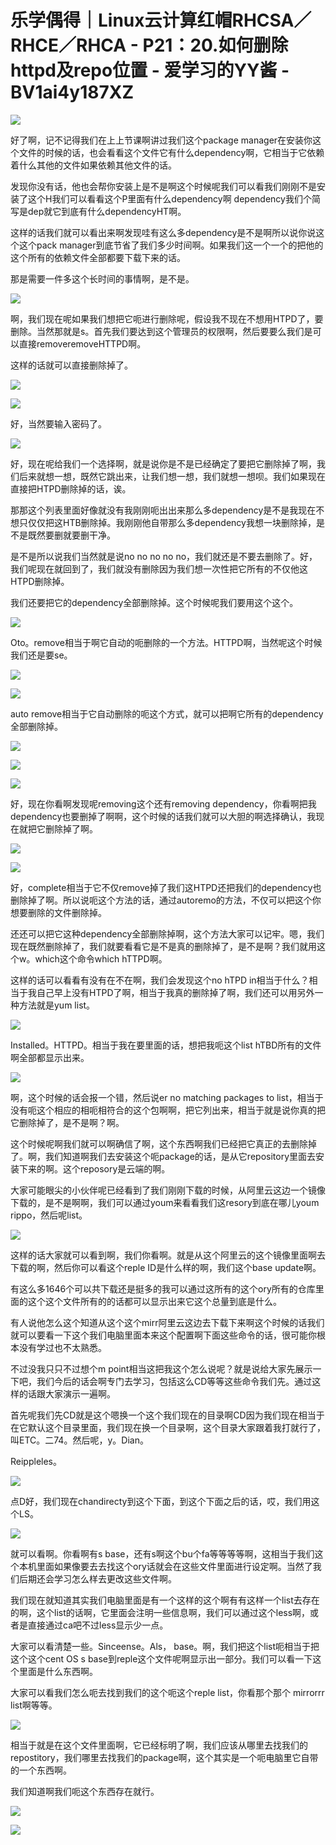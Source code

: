 # 乐学偶得｜Linux云计算红帽RHCSA／RHCE／RHCA - P21：20.如何删除httpd及repo位置 - 爱学习的YY酱 - BV1ai4y187XZ

![](img/b8a6a639c367342260c345e07a9a3066_0.png)

好了啊，记不记得我们在上上节课啊讲过我们这个package manager在安装你这个文件的时候的话，也会看看这个文件它有什么dependency啊，它相当于它依赖着什么其他的文件如果依赖其他文件的话。

发现你没有话，他也会帮你安装上是不是啊这个时候呢我们可以看我们刚刚不是安装了这个H我们可以看看这个P里面有什么dependency啊 dependency我们个简写是dep就它到底有什么dependencyHT啊。

这样的话我们就可以看出来啊发现哇有这么多dependency是不是啊所以说你说这个这个pack manager到底节省了我们多少时间啊。如果我们这一个一个的把他的这个所有的依赖文件全部都要下载下来的话。

那是需要一件多这个长时间的事情啊，是不是。

![](img/b8a6a639c367342260c345e07a9a3066_2.png)

啊，我们现在呢如果我们想把它呃进行删除呢，假设我不现在不想用HTPD了，要删除。当然那就是s。首先我们要达到这个管理员的权限啊，然后要要么我们是可以直接removeremoveHTTPD啊。

这样的话就可以直接删除掉了。

![](img/b8a6a639c367342260c345e07a9a3066_4.png)

![](img/b8a6a639c367342260c345e07a9a3066_5.png)

好，当然要输入密码了。

![](img/b8a6a639c367342260c345e07a9a3066_7.png)

好，现在呢给我们一个选择啊，就是说你是不是已经确定了要把它删除掉了啊，我们后来就想一想，既然它跳出来，让我们想一想，我们就想一想呗。我们如果现在直接把HTPD删除掉的话，诶。

那那这个列表里面好像就没有我刚刚呃出出来那么多dependency是不是我现在不想只仅仅把这HTB删除掉。我刚刚他自带那么多dependency我想一块删除掉，是不是既然要删就要删干净。

是不是所以说我们当然就是说no no no no no，我们就还是不要去删除了。好，我们呢现在就回到了，我们就没有删除因为我们想一次性把它所有的不仅他这HTPD删除掉。

我们还要把它的dependency全部删除掉。这个时候呢我们要用这个这个。

![](img/b8a6a639c367342260c345e07a9a3066_9.png)

Oto。remove相当于啊它自动的呃删除的一个方法。HTTPD啊，当然呢这个时候我们还是要se。

![](img/b8a6a639c367342260c345e07a9a3066_11.png)

![](img/b8a6a639c367342260c345e07a9a3066_12.png)

auto remove相当于它自动删除的呃这个方式，就可以把啊它所有的dependency全部删除掉。



![](img/b8a6a639c367342260c345e07a9a3066_14.png)

![](img/b8a6a639c367342260c345e07a9a3066_15.png)

![](img/b8a6a639c367342260c345e07a9a3066_16.png)

好，现在你看啊发现呢removing这个还有removing dependency，你看啊把我dependency也要删掉了啊啊，这个时候的话我们就可以大胆的啊选择确认，我现在就把它删除掉了啊。



![](img/b8a6a639c367342260c345e07a9a3066_18.png)

![](img/b8a6a639c367342260c345e07a9a3066_19.png)

好，complete相当于它不仅remove掉了我们这HTPD还把我们的dependency也删除掉了啊。所以说呃这个方法的话，通过autoremo的方法，不仅可以把这个你想要删除的文件删除掉。

还还可以把它这种dependency全部删除掉啊，这个方法大家可以记牢。嗯，我们现在既然删除掉了，我们就要看看它是不是真的删除掉了，是不是啊？我们就用这个w。which这个命令which hTTPD啊。

这样的话可以看看有没有在不在啊，我们会发现这个no hTPD in相当于什么？相当于我自己早上没有HTPD了啊，相当于我真的删除掉了啊，我们还可以用另外一种方法就是yum list。



![](img/b8a6a639c367342260c345e07a9a3066_21.png)

Installed。HTTPD。相当于我在要里面的话，想把我呃这个list hTBD所有的文件啊全部都显示出来。



![](img/b8a6a639c367342260c345e07a9a3066_23.png)

啊，这个时候的话会报一个错，然后说er no matching packages to list，相当于没有呃这个相应的相呃相符合的这个包啊啊，把它列出来，相当于就是说你真的把它删除掉了，是不是啊？啊。

这个时候呢啊我们就可以啊确信了啊，这个东西啊我们已经把它真正的去删除掉了。啊，我们知道啊我们去安装这个呃package的话，是从它repository里面去安装下来的啊。这个reposory是云端的啊。

大家可能眼尖的小伙伴呢已经看到了我们刚刚下载的时候，从阿里云这边一个镜像下载的，是不是啊啊，我们可以通过youm来看看我们这resory到底在哪儿youm rippo，然后呢list。



![](img/b8a6a639c367342260c345e07a9a3066_25.png)

这样的话大家就可以看到啊，我们你看啊。就是从这个阿里云的这个镜像里面啊去下载的啊，然后你可以看这个reple ID是什么样的啊，我们这个base update啊。

有这么多1646个可以共下载还是挺多的我可以通过这所有的这个ory所有的仓库里面的这个这个文件所有的的话都可以显示出来它这个总量到底是什么。

有人说他怎么这个知道从这个这个mirr阿里云这边去下载下来啊这个时候的话我们就可以要看一下这个我们电脑里面本来这个配置啊下面这些命令的话，很可能你根本没有学过也不太熟悉。

不过没我只只不过想个m point相当这把我这个怎么说呢？就是说给大家先展示一下吧，我们今后的话会啊专门去学习，包括这么CD等等这些命令我们先。通过这样的话跟大家演示一遍啊。

首先呢我们先CD就是这个嗯换一个这个我们现在的目录啊CD因为我们现在相当于在它默认这个目录里面，我们现在换一个目录啊，这个目录大家跟着我打就行了，叫ETC。二74。然后呢，y。Dian。

Reippleles。

![](img/b8a6a639c367342260c345e07a9a3066_27.png)

点D好，我们现在chandirecty到这个下面，到这个下面之后的话，哎，我们用这个LS。

![](img/b8a6a639c367342260c345e07a9a3066_29.png)

就可以看啊。你看啊有s base，还有s啊这个bu个fa等等等等啊，这相当于我们这个本机里面如果像要去去找这个ory话就会在这些文件里面进行设定啊。当然了我们后期还会学习怎么样去更改这些文件啊。

我们现在就知道其实我们电脑里面是有一个这样的这个啊有有这样一个list去存在的啊，这个list的话啊，它里面会注明一些信息啊，我们可以通过这个less啊，或者是直接通过ca吧不过less显示少一点。

大家可以看清楚一些。Sinceense。Als， base。啊，我们把这个list呃相当于把这个这个cent OS s base到reple这个文件呢啊显示出一部分。我们可以看一下这个里面是什么东西啊。

大家可以看我们怎么呃去找到我们的这个呃这个reple list，你看那个那个 mirrorrr list啊等等。



![](img/b8a6a639c367342260c345e07a9a3066_31.png)

相当于就是在这个文件里面啊，它已经标明了啊，我们应该从哪里去找我们的repostitory，我们哪里去找我们的package啊，这个其实是一个呃电脑里它自带的一个东西啊。

我们知道啊我们呃这个东西存在就行。

![](img/b8a6a639c367342260c345e07a9a3066_33.png)

![](img/b8a6a639c367342260c345e07a9a3066_34.png)